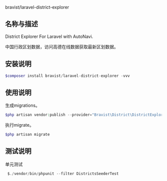 bravist/laravel-district-explorer

## 名称与描述

District Explorer For Laravel with AutoNavi. 

中国行政区划数据，访问高德在线数据获取最新区划数据。

## 安装说明

```php
$composer install bravist/laravel-district-explorer -vvv
```

## 使用说明

生成migrations。
```php
$php artisan vendor:publish --provider="Bravist\District\DistrictExplorerServiceProvider"
```

执行migrate。

```php
$php artisan migrate
```

## 测试说明

单元测试

```php
 $./vendor/bin/phpunit --filter DistrictsSeederTest
```
